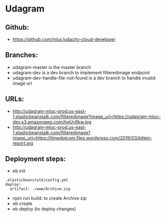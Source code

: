 # Udagram

## Github:
- https://github.com/mluc/udacity-cloud-developer
## Branches:
- udagram-master is the master branch
- udagram-dev is a dev branch to implement filteredimage endpoint
- udagram-dev-handle-file-not-found is a dev branch to handle invalid image url
## URLs:
- http://udagram-mluc-prod.us-east-1.elasticbeanstalk.com/filteredimage?image_url=https://udagram-mluc-dev.s3.amazonaws.com/hqUy9kw.jpg
- http://udagram-mluc-prod.us-east-1.elasticbeanstalk.com/filteredimage?image_url=https://timedotcom.files.wordpress.com/2019/03/kitten-report.jpg
## Deployment steps:
- eb init
```angular2
.elasticbeanstalk/config.yml
deploy:
  artifact: ./www/Archive.zip
```
- npm run build: to create Archive zip
- eb create
- eb deploy (to deploy changes)
